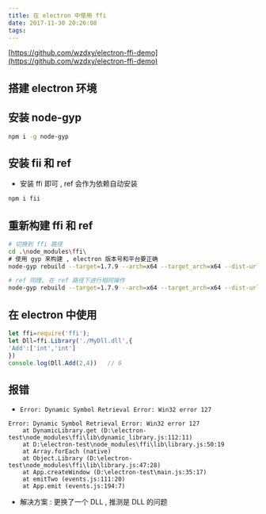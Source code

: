 ```yaml
---
title: 在 electron 中使用 ffi
date: 2017-11-30 20:26:08
tags: 
---
```


[https://github.com/wzdxy/electron-ffi-demo](https://github.com/wzdxy/electron-ffi-demo)

## 搭建 electron 环境

## 安装 node-gyp

```bash
npm i -g node-gyp
```

<!-- more -->

## 安装 fii 和 ref 

- 安装 ffi 即可 , ref 会作为依赖自动安装
```bash
npm i fii
```

## 重新构建 ffi 和 ref

```bash
# 切换到 ffi 路径
cd .\node_modules\ffi\
# 使用 gyp 来构建 , electron 版本号和平台要正确
node-gyp rebuild --target=1.7.9 --arch=x64 --target_arch=x64 --dist-url=https://atom.io/download/electron --msvs_version=2017

# ref 同理, 在 ref 路径下进行相同操作
node-gyp rebuild --target=1.7.9 --arch=x64 --target_arch=x64 --dist-url=https://atom.io/download/electron --msvs_version=2017
```

## 在 electron 中使用
```js
let ffi=require('ffi');
let Dll=ffi.Library('./MyDll.dll',{
'Add':['int','int']
})
console.log(Dll.Add(2,4))   // 6
```

## 报错
- `Error: Dynamic Symbol Retrieval Error: Win32 error 127`
```
Error: Dynamic Symbol Retrieval Error: Win32 error 127
    at DynamicLibrary.get (D:\electron-test\node_modules\ffi\lib\dynamic_library.js:112:11)
    at D:\electron-test\node_modules\ffi\lib\library.js:50:19
    at Array.forEach (native)
    at Object.Library (D:\electron-test\node_modules\ffi\lib\library.js:47:28)
    at App.createWindow (D:\electron-test\main.js:35:17)
    at emitTwo (events.js:111:20)
    at App.emit (events.js:194:7)
```
- 解决方案 : 更换了一个 DLL , 推测是 DLL 的问题